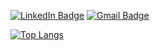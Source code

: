 [![LinkedIn Badge](https://img.shields.io/badge/-LinkedIn-0A66C2?style=flat-square&logo=LinkedIn&logoColor=white)](https://www.linkedin.com/in/victor-lira-front-end/)
[![Gmail Badge](https://img.shields.io/badge/-victorliracorporativo@gmail.com-ea4336?style=flat-square&logo=Gmail&logoColor=white&link=mailto:victorliracorporativo@gmail.com)](mailto:victorliracorporativo@gmail.com)

<div align="start" style="margin-bottom: 20px;">
  
  [![Top Langs](https://github-readme-stats.vercel.app/api/top-langs/?username=victorlirafront&layout=compact&theme=radical&bg_color=30,0d0d0d,191919&title_color=fff&text_color=fff&icon_color=79ff97)](https://github.com/anuraghazra/github-readme-stats)
  
</div>
